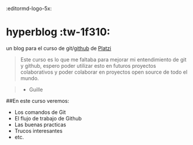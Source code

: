 :editormd-logo-5x:

# hyperblog :tw-1f310:
un blog para el curso de git/[github](https://github.com/ "github") de [Platzi](https://platzi.com/ "Platzi")

> Este curso es lo que me faltaba para mejorar mi entendimiento de git y github, espero poder utilizar esto en futuros proyectos colaborativos y poder colaborar en proyectos open source de todo el mundo.

> - Guille

##En este curso veremos:

- Los comandos de Git
- El flujo de trabajo de Github
- Las buenas practicas
- Trucos interesantes
- etc.

